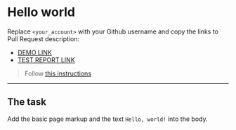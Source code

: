 # Hello world
Replace `<your_account>` with your Github username and copy the links to Pull Request description:
- [DEMO LINK](https://ErnestoFernandezUA.github.io/layout_hello-world/)
- [TEST REPORT LINK](https://ErnestoFernandezUA.github.io/layout_hello-world/report/html_report/)

> Follow [this instructions](https://mate-academy.github.io/layout_task-guideline/#how-to-solve-the-layout-tasks-on-github)
___

## The task
Add the basic page markup and the text `Hello, world!` into the body.
